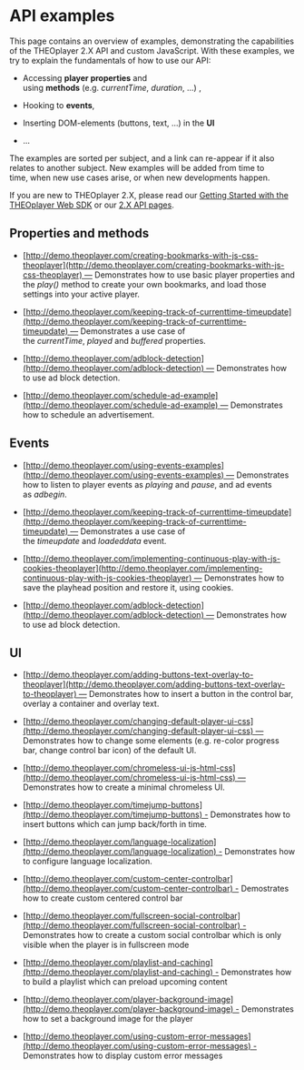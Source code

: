 # API examples

This page contains an overview of examples, demonstrating the capabilities of the THEOplayer 2.X API and custom JavaScript. With these examples, we try to explain the fundamentals of how to use our API:

- Accessing **player properties** and using **methods** (e.g. *currentTime*, *duration*, ...) ,

- Hooking to **events**,

- Inserting DOM-elements (buttons, text, ...) in the **UI**

- ...

The examples are sorted per subject, and a link can re-appear if it also relates to another subject.
New examples will be added from time to time, when new use cases arise, or when new developments happen.

If you are new to THEOplayer 2.X, please read our [Getting Started with the THEOplayer Web SDK](./00-getting-started.md)  or our [2.X API pages](https://docs.theoplayer.com/api-reference/web/theoplayer.md).

## Properties and methods

- [http://demo.theoplayer.com/creating-bookmarks-with-js-css-theoplayer](http://demo.theoplayer.com/creating-bookmarks-with-js-css-theoplayer) — Demonstrates how to use basic player properties and the *play()* method to create your own bookmarks, and load those settings into your active player.

- [http://demo.theoplayer.com/keeping-track-of-currenttime-timeupdate](http://demo.theoplayer.com/keeping-track-of-currenttime-timeupdate) — Demonstrates a use case of the *currentTime*, *played* and *buffered* properties.

- [http://demo.theoplayer.com/adblock-detection](http://demo.theoplayer.com/adblock-detection) — Demonstrates how to use ad block detection.

- [http://demo.theoplayer.com/schedule-ad-example](http://demo.theoplayer.com/schedule-ad-example) — Demonstrates how to schedule an advertisement.

## Events

- [http://demo.theoplayer.com/using-events-examples](http://demo.theoplayer.com/using-events-examples) — Demonstrates how to listen to player events as *playing* and *pause*, and ad events as *adbegin*.

- [http://demo.theoplayer.com/keeping-track-of-currenttime-timeupdate](http://demo.theoplayer.com/keeping-track-of-currenttime-timeupdate) — Demonstrates a use case of the *timeupdate* and *loadeddata* event.

- [http://demo.theoplayer.com/implementing-continuous-play-with-js-cookies-theoplayer](http://demo.theoplayer.com/implementing-continuous-play-with-js-cookies-theoplayer) — Demonstrates how to save the playhead position and restore it, using cookies.

- [http://demo.theoplayer.com/adblock-detection](http://demo.theoplayer.com/adblock-detection) — Demonstrates how to use ad block detection.

## UI

- [http://demo.theoplayer.com/adding-buttons-text-overlay-to-theoplayer](http://demo.theoplayer.com/adding-buttons-text-overlay-to-theoplayer) — Demonstrates how to insert a button in the control bar, overlay a container and overlay text.

- [http://demo.theoplayer.com/changing-default-player-ui-css](http://demo.theoplayer.com/changing-default-player-ui-css) — Demonstrates how to change some elements (e.g. re-color progress bar, change control bar icon) of the default UI.

- [http://demo.theoplayer.com/chromeless-ui-js-html-css](http://demo.theoplayer.com/chromeless-ui-js-html-css) — Demonstrates how to create a minimal chromeless UI.

- [http://demo.theoplayer.com/timejump-buttons](http://demo.theoplayer.com/timejump-buttons) - Demonstrates how to insert buttons which can jump back/forth in time.

- [http://demo.theoplayer.com/language-localization](http://demo.theoplayer.com/language-localization) - Demonstrates how to configure language localization.

- [http://demo.theoplayer.com/custom-center-controlbar](http://demo.theoplayer.com/custom-center-controlbar) - Demostrates how to create custom centered control bar

- [http://demo.theoplayer.com/fullscreen-social-controlbar](http://demo.theoplayer.com/fullscreen-social-controlbar) - Demonstrates how to create a custom social controlbar which is only visible when the player is in fullscreen mode

- [http://demo.theoplayer.com/playlist-and-caching](http://demo.theoplayer.com/playlist-and-caching) - Demonstrates how to build a playlist which can preload upcoming content

- [http://demo.theoplayer.com/player-background-image](http://demo.theoplayer.com/player-background-image) - Demonstrates how to set a background image for the player

- [http://demo.theoplayer.com/using-custom-error-messages](http://demo.theoplayer.com/using-custom-error-messages) - Demonstrates how to display custom error messages